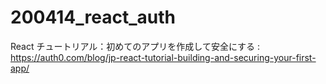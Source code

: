 # 200414_react_auth

React チュートリアル：初めてのアプリを作成して安全にする
: https://auth0.com/blog/jp-react-tutorial-building-and-securing-your-first-app/






